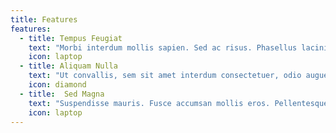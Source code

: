```yaml
---
title: Features
features:
  - title: Tempus Feugiat
    text: "Morbi interdum mollis sapien. Sed ac risus. Phasellus lacinia, magna lorem ullamcorper laoreet, lectus arcu."
    icon: laptop
  - title: Aliquam Nulla
    text: "Ut convallis, sem sit amet interdum consectetuer, odio augue aliquam leo, nec dapibus tortor nibh sed."
    icon: diamond
  - title:  Sed Magna
    text: "Suspendisse mauris. Fusce accumsan mollis eros. Pellentesque a diam sit amet mi ullamcorper vehicula."
    icon: laptop
---
```

